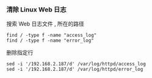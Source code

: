 ### 清除 Linux Web 日志

搜索 Web 日志文件 , 所在的路径

```
find / -type f -name "access_log"
find / -type f -name "error_log"
```

删除指定行

```
sed -i '/192.168.2.187/d' /var/log/httpd/access_log
sed -i '/192.168.2.187/d' /var/log/httpd/error_log
```